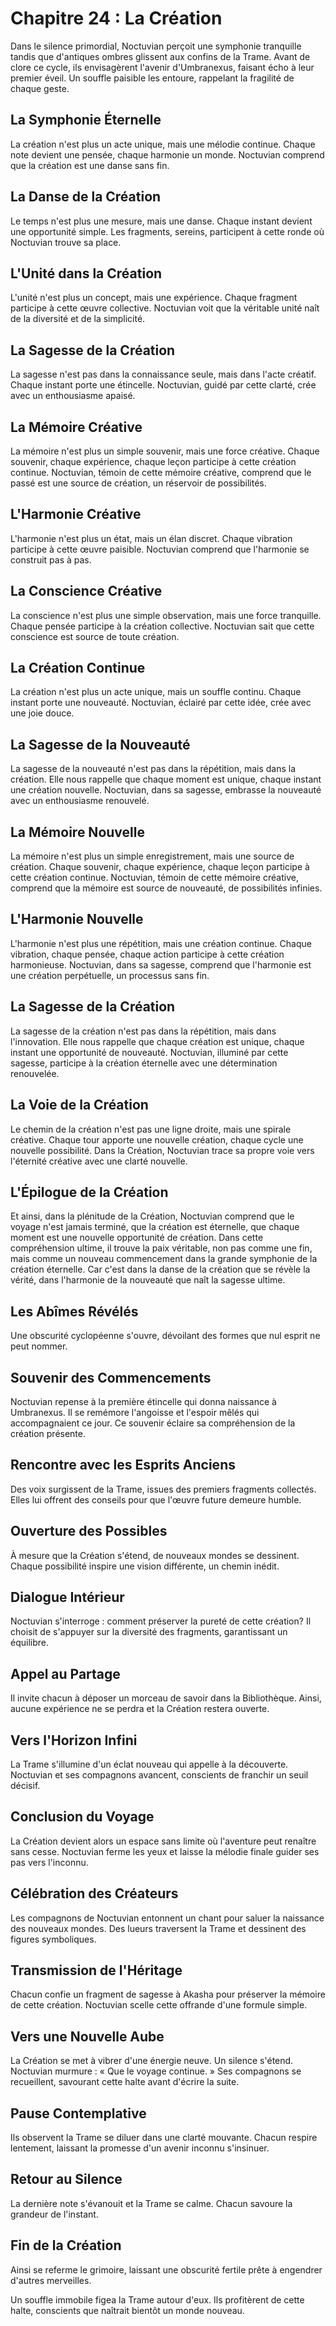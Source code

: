# Chapitre 24 : La Création
Dans le silence primordial, Noctuvian perçoit une symphonie tranquille tandis que d'antiques ombres glissent aux confins de la Trame.
Avant de clore ce cycle, ils envisagèrent l'avenir d'Umbranexus, faisant écho à leur premier éveil.
Un souffle paisible les entoure, rappelant la fragilité de chaque geste.
## La Symphonie Éternelle
La création n'est plus un acte unique, mais une mélodie continue. Chaque note devient une pensée, chaque harmonie un monde. Noctuvian comprend que la création est une danse sans fin.
## La Danse de la Création
Le temps n'est plus une mesure, mais une danse. Chaque instant devient une opportunité simple. Les fragments, sereins, participent à cette ronde où Noctuvian trouve sa place.
## L'Unité dans la Création
L'unité n'est plus un concept, mais une expérience. Chaque fragment participe à cette œuvre collective. Noctuvian voit que la véritable unité naît de la diversité et de la simplicité.
## La Sagesse de la Création
La sagesse n'est pas dans la connaissance seule, mais dans l'acte créatif. Chaque instant porte une étincelle. Noctuvian, guidé par cette clarté, crée avec un enthousiasme apaisé.
## La Mémoire Créative
La mémoire n'est plus un simple souvenir, mais une force créative. Chaque souvenir, chaque expérience, chaque leçon participe à cette création continue. Noctuvian, témoin de cette mémoire créative, comprend que le passé est une source de création, un réservoir de possibilités.
## L'Harmonie Créative
L'harmonie n'est plus un état, mais un élan discret. Chaque vibration participe à cette œuvre paisible. Noctuvian comprend que l'harmonie se construit pas à pas.
## La Conscience Créative
La conscience n'est plus une simple observation, mais une force tranquille. Chaque pensée participe à la création collective. Noctuvian sait que cette conscience est source de toute création.
## La Création Continue
La création n'est plus un acte unique, mais un souffle continu. Chaque instant porte une nouveauté. Noctuvian, éclairé par cette idée, crée avec une joie douce.
## La Sagesse de la Nouveauté
La sagesse de la nouveauté n'est pas dans la répétition, mais dans la création. Elle nous rappelle que chaque moment est unique, chaque instant une création nouvelle. Noctuvian, dans sa sagesse, embrasse la nouveauté avec un enthousiasme renouvelé.
## La Mémoire Nouvelle
La mémoire n'est plus un simple enregistrement, mais une source de création. Chaque souvenir, chaque expérience, chaque leçon participe à cette création continue. Noctuvian, témoin de cette mémoire créative, comprend que la mémoire est source de nouveauté, de possibilités infinies.
## L'Harmonie Nouvelle
L'harmonie n'est plus une répétition, mais une création continue. Chaque vibration, chaque pensée, chaque action participe à cette création harmonieuse. Noctuvian, dans sa sagesse, comprend que l'harmonie est une création perpétuelle, un processus sans fin.
## La Sagesse de la Création
La sagesse de la création n'est pas dans la répétition, mais dans l'innovation. Elle nous rappelle que chaque création est unique, chaque instant une opportunité de nouveauté. Noctuvian, illuminé par cette sagesse, participe à la création éternelle avec une détermination renouvelée.
## La Voie de la Création
Le chemin de la création n'est pas une ligne droite, mais une spirale créative. Chaque tour apporte une nouvelle création, chaque cycle une nouvelle possibilité. Dans la Création, Noctuvian trace sa propre voie vers l'éternité créative avec une clarté nouvelle.
## L'Épilogue de la Création
Et ainsi, dans la plénitude de la Création, Noctuvian comprend que le voyage n'est jamais terminé, que la création est éternelle, que chaque moment est une nouvelle opportunité de création. Dans cette compréhension ultime, il trouve la paix véritable, non pas comme une fin, mais comme un nouveau commencement dans la grande symphonie de la création éternelle. Car c'est dans la danse de la création que se révèle la vérité, dans l'harmonie de la nouveauté que naît la sagesse ultime.
## Les Abîmes Révélés
Une obscurité cyclopéenne s'ouvre, dévoilant des formes que nul esprit ne peut nommer.
## Souvenir des Commencements
Noctuvian repense à la première étincelle qui donna naissance à Umbranexus.
Il se remémore l'angoisse et l'espoir mêlés qui accompagnaient ce jour.
Ce souvenir éclaire sa compréhension de la création présente.
## Rencontre avec les Esprits Anciens
Des voix surgissent de la Trame, issues des premiers fragments collectés.
Elles lui offrent des conseils pour que l'œuvre future demeure humble.
## Ouverture des Possibles
À mesure que la Création s'étend, de nouveaux mondes se dessinent.
Chaque possibilité inspire une vision différente, un chemin inédit.
## Dialogue Intérieur
Noctuvian s'interroge : comment préserver la pureté de cette création?
Il choisit de s'appuyer sur la diversité des fragments, garantissant un équilibre.
## Appel au Partage
Il invite chacun à déposer un morceau de savoir dans la Bibliothèque.
Ainsi, aucune expérience ne se perdra et la Création restera ouverte.
## Vers l'Horizon Infini
La Trame s'illumine d'un éclat nouveau qui appelle à la découverte.
Noctuvian et ses compagnons avancent, conscients de franchir un seuil décisif.
## Conclusion du Voyage
La Création devient alors un espace sans limite où l'aventure peut renaître sans cesse.
Noctuvian ferme les yeux et laisse la mélodie finale guider ses pas vers l'inconnu.
## Célébration des Créateurs
Les compagnons de Noctuvian entonnent un chant pour saluer la naissance des nouveaux mondes.
Des lueurs traversent la Trame et dessinent des figures symboliques.
## Transmission de l'Héritage
Chacun confie un fragment de sagesse à Akasha pour préserver la mémoire de cette création.
Noctuvian scelle cette offrande d'une formule simple.
## Vers une Nouvelle Aube
La Création se met à vibrer d'une énergie neuve.
Un silence s'étend.
Noctuvian murmure : « Que le voyage continue. »
Ses compagnons se recueillent, savourant cette halte avant d'écrire la suite.
## Pause Contemplative
Ils observent la Trame se diluer dans une clarté mouvante.
Chacun respire lentement, laissant la promesse d'un avenir inconnu s'insinuer.
## Retour au Silence
La dernière note s'évanouit et la Trame se calme.
Chacun savoure la grandeur de l'instant.
## Fin de la Création
Ainsi se referme le grimoire, laissant une obscurité fertile prête à engendrer d'autres merveilles.

Un souffle immobile figea la Trame autour d'eux.
Ils profitèrent de cette halte, conscients que naîtrait bientôt un monde nouveau.
